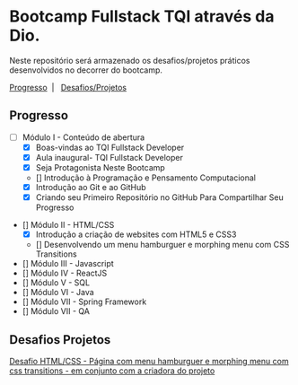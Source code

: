 # Bootcamp Fullstack TQI através da Dio.

Neste repositório será armazenado os desafios/projetos práticos desenvolvidos no decorrer do bootcamp.

<span align='center'>
    <a href='#progresso'>Progresso</a>&nbsp;&nbsp;|&nbsp;&nbsp;
    <a href='#desafios-projetos'>Desafios/Projetos</a>
</span>

## Progresso
- [ ] Módulo I - Conteúdo de abertura
    - [x] Boas-vindas ao TQI Fullstack Developer
    - [x] Aula inaugural- TQI Fullstack Developer
    - [x] Seja Protagonista Neste Bootcamp
    - [] Introdução à Programação e Pensamento Computacional
    - [x] Introdução ao Git e ao GitHub
    - [x] Criando seu Primeiro Repositório no GitHub Para Compartilhar Seu Progresso
 - [] Módulo II - HTML/CSS
    - [x] Introdução a criação de websites com HTML5 e CSS3
    - [] Desenvolvendo um menu hamburguer e morphing menu com CSS Transitions
 - [] Módulo III - Javascript
 - [] Módulo IV - ReactJS
 - [] Módulo V - SQL
 - [] Módulo VI - Java
 - [] Módulo VII - Spring Framework
 - [] Módulo VII - QA

 ## Desafios Projetos
 [Desafio HTML/CSS - Página com menu hamburguer e morphing menu com css transitions - em conjunto com a criadora do projeto](https://github.com/marcelqds/bootcamp-dio-tqi/tree/main/html/site_desafio)
